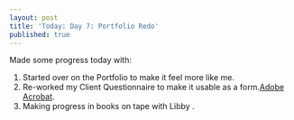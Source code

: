 ```yaml
---
layout: post
title: 'Today: Day 7: Portfolio Redo'
published: true
---
```


Made some progress today with:
1. Started over on the Portfolio to make it feel more like me.
2. Re-worked my Client Questionnaire to make it usable as a form.<a href="www.adobe.com">Adobe Acrobat</a>.
3. Making progress in books on tape with Libby <a href="https://grpl.overdrive.com/"></a>.
